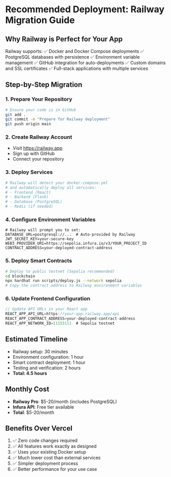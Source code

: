 # Recommended Deployment: Railway Migration Guide

## Why Railway is Perfect for Your App

Railway supports:
✅ Docker and Docker Compose deployments
✅ PostgreSQL databases with persistence
✅ Environment variable management
✅ GitHub integration for auto-deployments
✅ Custom domains and SSL certificates
✅ Full-stack applications with multiple services

## Step-by-Step Migration

### 1. Prepare Your Repository
```bash
# Ensure your code is in GitHub
git add .
git commit -m "Prepare for Railway deployment"
git push origin main
```

### 2. Create Railway Account
- Visit https://railway.app
- Sign up with GitHub
- Connect your repository

### 3. Deploy Services
```bash
# Railway will detect your docker-compose.yml
# and automatically deploy all services:
# - Frontend (React)
# - Backend (Flask)
# - Database (PostgreSQL)
# - Redis (if needed)
```

### 4. Configure Environment Variables
```env
# Railway will prompt you to set:
DATABASE_URL=postgresql://...  # Auto-provided by Railway
JWT_SECRET_KEY=your-secure-key
WEB3_PROVIDER_URI=https://sepolia.infura.io/v3/YOUR_PROJECT_ID
CONTRACT_ADDRESS=your-deployed-contract-address
```

### 5. Deploy Smart Contracts
```bash
# Deploy to public testnet (Sepolia recommended)
cd blockchain
npx hardhat run scripts/deploy.js --network sepolia
# Copy the contract address to Railway environment variables
```

### 6. Update Frontend Configuration
```javascript
// Update API URLs in your React app
REACT_APP_API_URL=https://your-app.railway.app/api
REACT_APP_CONTRACT_ADDRESS=your-deployed-contract-address
REACT_APP_NETWORK_ID=11155111  # Sepolia testnet
```

## Estimated Timeline
- Railway setup: 30 minutes
- Environment configuration: 1 hour
- Smart contract deployment: 1 hour
- Testing and verification: 2 hours
- **Total: 4.5 hours**

## Monthly Cost
- **Railway Pro**: $5-20/month (includes PostgreSQL)
- **Infura API**: Free tier available
- **Total**: $5-20/month

## Benefits Over Vercel
1. ✅ Zero code changes required
2. ✅ All features work exactly as designed
3. ✅ Uses your existing Docker setup
4. ✅ Much lower cost than external services
5. ✅ Simpler deployment process
6. ✅ Better performance for your use case
